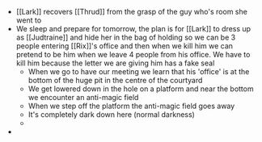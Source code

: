 - [[Lark]] recovers [[Thrud]] from the grasp of the guy who's room she went to
- We sleep and prepare for tomorrow, the plan is for [[Lark]] to dress up as [[Judtraine]] and hide her in the bag of holding so we can be 3 people entering [[Rix]]'s office and then when we kill him we can pretend to be him when we leave 4 people from his office. We have to kill him because the letter we are giving him has a fake seal
	- When we go to have our meeting we learn that his 'office' is at the bottom of the huge pit in the centre of the courtyard
	- We get lowered down in the hole on a platform and near the bottom we encounter an anti-magic field
	- When we step off the platform the anti-magic field goes away
	- It's completely dark down here (normal darkness)
	-
-